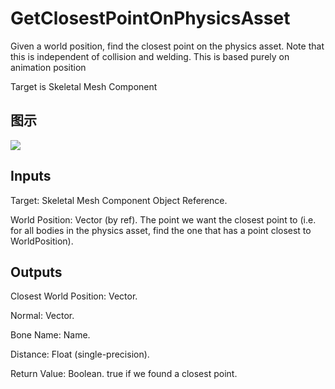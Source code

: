 # GetClosestPointOnPhysicsAsset

Given a world position, find the closest point on the physics asset. Note that this is independent of collision and welding. This is based purely on animation position

Target is Skeletal Mesh Component

## 图示

![]($-20221218-18260833.png)

## Inputs

Target: Skeletal Mesh Component Object Reference.

World Position: Vector (by ref). The point we want the closest point to (i.e. for all bodies in the physics asset, find the one that has a point closest to WorldPosition).  

## Outputs

Closest World Position: Vector.

Normal: Vector.

Bone Name: Name.

Distance: Float (single-precision).

Return Value: Boolean. true if we found a closest point.

